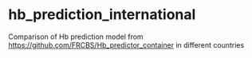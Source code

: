 # hb_prediction_international
Comparison of Hb prediction model from https://github.com/FRCBS/Hb_predictor_container in different countries
